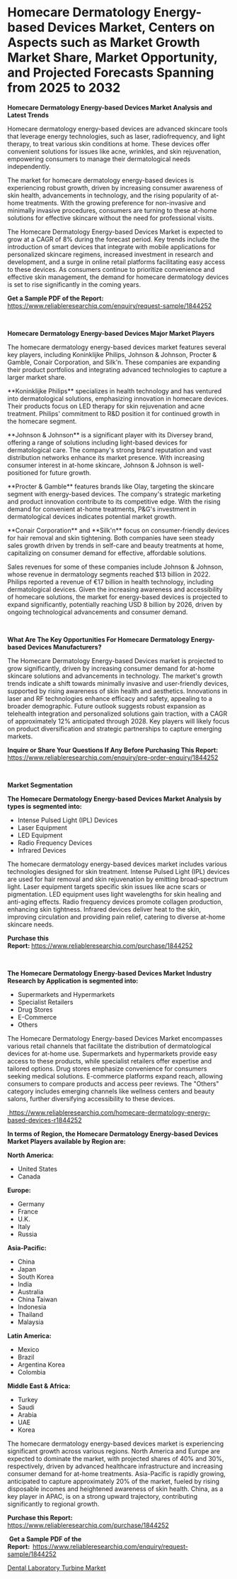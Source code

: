 <p><h1>Homecare Dermatology Energy-based Devices Market, Centers on Aspects such as Market Growth Market Share, Market Opportunity, and Projected Forecasts Spanning from 2025 to 2032</h1></p><p><strong>Homecare Dermatology Energy-based Devices Market Analysis and Latest Trends</strong></p>
<p><p>Homecare dermatology energy-based devices are advanced skincare tools that leverage energy technologies, such as laser, radiofrequency, and light therapy, to treat various skin conditions at home. These devices offer convenient solutions for issues like acne, wrinkles, and skin rejuvenation, empowering consumers to manage their dermatological needs independently.</p><p>The market for homecare dermatology energy-based devices is experiencing robust growth, driven by increasing consumer awareness of skin health, advancements in technology, and the rising popularity of at-home treatments. With the growing preference for non-invasive and minimally invasive procedures, consumers are turning to these at-home solutions for effective skincare without the need for professional visits.</p><p>The Homecare Dermatology Energy-based Devices Market is expected to grow at a CAGR of 8% during the forecast period. Key trends include the introduction of smart devices that integrate with mobile applications for personalized skincare regimens, increased investment in research and development, and a surge in online retail platforms facilitating easy access to these devices. As consumers continue to prioritize convenience and effective skin management, the demand for homecare dermatology devices is set to rise significantly in the coming years.</p></p>
<p><strong>Get a Sample PDF of the Report:&nbsp;</strong> <a href="https://www.reliableresearchiq.com/enquiry/request-sample/1844252?utm_campaign=3134&utm_medium=2&utm_source=Github&utm_content=ia&utm_term=05032025&utm_id=homecare-dermatology-energy-based-devices">https://www.reliableresearchiq.com/enquiry/request-sample/1844252</a></p>
<p>&nbsp;</p>
<p><strong>Homecare Dermatology Energy-based Devices Major Market Players</strong></p>
<p><p>The homecare dermatology energy-based devices market features several key players, including Koninklijke Philips, Johnson & Johnson, Procter & Gamble, Conair Corporation, and Silk'n. These companies are expanding their product portfolios and integrating advanced technologies to capture a larger market share.</p><p>**Koninklijke Philips** specializes in health technology and has ventured into dermatological solutions, emphasizing innovation in homecare devices. Their products focus on LED therapy for skin rejuvenation and acne treatment. Philips' commitment to R&D position it for continued growth in the homecare segment.</p><p>**Johnson & Johnson** is a significant player with its Diversey brand, offering a range of solutions including light-based devices for dermatological care. The company's strong brand reputation and vast distribution networks enhance its market presence. With increasing consumer interest in at-home skincare, Johnson & Johnson is well-positioned for future growth.</p><p>**Procter & Gamble** features brands like Olay, targeting the skincare segment with energy-based devices. The company's strategic marketing and product innovation contribute to its competitive edge. With the rising demand for convenient at-home treatments, P&G's investment in dermatological devices indicates potential market growth.</p><p>**Conair Corporation** and **Silk'n** focus on consumer-friendly devices for hair removal and skin tightening. Both companies have seen steady sales growth driven by trends in self-care and beauty treatments at home, capitalizing on consumer demand for effective, affordable solutions.</p><p>Sales revenues for some of these companies include Johnson & Johnson, whose revenue in dermatology segments reached $13 billion in 2022. Philips reported a revenue of €17 billion in health technology, including dermatological devices. Given the increasing awareness and accessibility of homecare solutions, the market for energy-based devices is projected to expand significantly, potentially reaching USD 8 billion by 2026, driven by ongoing technological advancements and consumer demand.</p></p>
<p>&nbsp;</p>
<p><strong>What Are The Key Opportunities For Homecare Dermatology Energy-based Devices Manufacturers?</strong></p>
<p><p>The Homecare Dermatology Energy-based Devices market is projected to grow significantly, driven by increasing consumer demand for at-home skincare solutions and advancements in technology. The market's growth trends indicate a shift towards minimally invasive and user-friendly devices, supported by rising awareness of skin health and aesthetics. Innovations in laser and RF technologies enhance efficacy and safety, appealing to a broader demographic. Future outlook suggests robust expansion as telehealth integration and personalized solutions gain traction, with a CAGR of approximately 12% anticipated through 2028. Key players will likely focus on product diversification and strategic partnerships to capture emerging markets.</p></p>
<p><strong>Inquire or Share Your Questions If Any Before Purchasing This Report:</strong> <a href="https://www.reliableresearchiq.com/enquiry/pre-order-enquiry/1844252?utm_campaign=3134&utm_medium=2&utm_source=Github&utm_content=ia&utm_term=05032025&utm_id=homecare-dermatology-energy-based-devices">https://www.reliableresearchiq.com/enquiry/pre-order-enquiry/1844252</a></p>
<p>&nbsp;</p>
<p><strong>Market Segmentation</strong></p>
<p><strong>The Homecare Dermatology Energy-based Devices Market Analysis by types is segmented into:</strong></p>
<p><ul><li>Intense Pulsed Light (IPL) Devices</li><li>Laser Equipment</li><li>LED Equipment</li><li>Radio Frequency Devices</li><li>Infrared Devices</li></ul></p>
<p><p>The homecare dermatology energy-based devices market includes various technologies designed for skin treatment. Intense Pulsed Light (IPL) devices are used for hair removal and skin rejuvenation by emitting broad-spectrum light. Laser equipment targets specific skin issues like acne scars or pigmentation. LED equipment uses light wavelengths for skin healing and anti-aging effects. Radio frequency devices promote collagen production, enhancing skin tightness. Infrared devices deliver heat to the skin, improving circulation and providing pain relief, catering to diverse at-home skincare needs.</p></p>
<p><strong>Purchase this Report:&nbsp;</strong><a href="https://www.reliableresearchiq.com/purchase/1844252?utm_campaign=3134&utm_medium=2&utm_source=Github&utm_content=ia&utm_term=05032025&utm_id=homecare-dermatology-energy-based-devices">https://www.reliableresearchiq.com/purchase/1844252</a></p>
<p>&nbsp;</p>
<p><strong>The Homecare Dermatology Energy-based Devices Market Industry Research by Application is segmented into:</strong></p>
<p><ul><li>Supermarkets and Hypermarkets</li><li>Specialist Retailers</li><li>Drug Stores</li><li>E-Commerce</li><li>Others</li></ul></p>
<p><p>The Homecare Dermatology Energy-based Devices Market encompasses various retail channels that facilitate the distribution of dermatological devices for at-home use. Supermarkets and hypermarkets provide easy access to these products, while specialist retailers offer expertise and tailored options. Drug stores emphasize convenience for consumers seeking medical solutions. E-commerce platforms expand reach, allowing consumers to compare products and access peer reviews. The "Others" category includes emerging channels like wellness centers and beauty salons, further diversifying accessibility to these devices.</p></p>
<p><a href="https://www.reliableresearchiq.com/homecare-dermatology-energy-based-devices-r1844252?utm_campaign=3134&utm_medium=2&utm_source=Github&utm_content=ia&utm_term=05032025&utm_id=homecare-dermatology-energy-based-devices">&nbsp;https://www.reliableresearchiq.com/homecare-dermatology-energy-based-devices-r1844252</a></p>
<p><strong>In terms of Region, the Homecare Dermatology Energy-based Devices Market Players available by Region are:</strong></p>
<p>
    <p> <strong> North America: </strong>
        <ul>
            <li>United States</li>
            <li>Canada</li>
        </ul>
        </p> 
    <p> <strong> Europe: </strong>
        <ul>
            <li>Germany</li>
            <li>France</li>
            <li>U.K.</li>
            <li>Italy</li>
            <li>Russia</li>
        </ul>
        </p> 
    <p> <strong> Asia-Pacific: </strong>
        <ul>
            <li>China</li>
            <li>Japan</li>
            <li>South Korea</li>
            <li>India</li>
            <li>Australia</li>
            <li>China Taiwan</li>
            <li>Indonesia</li>
            <li>Thailand</li>
            <li>Malaysia</li>
        </ul>
        </p> 
    <p> <strong> Latin America: </strong>
        <ul>
            <li>Mexico</li>
            <li>Brazil</li>
            <li>Argentina Korea</li>
            <li>Colombia</li>
        </ul>
        </p> 
    <p> <strong> Middle East & Africa: </strong>
        <ul>
            <li>Turkey</li>
            <li>Saudi</li>
            <li>Arabia</li>
            <li>UAE</li>
            <li>Korea</li>
        </ul>
    </p>
    </p>
<p><p>The homecare dermatology energy-based devices market is experiencing significant growth across various regions. North America and Europe are expected to dominate the market, with projected shares of 40% and 30%, respectively, driven by advanced healthcare infrastructure and increasing consumer demand for at-home treatments. Asia-Pacific is rapidly growing, anticipated to capture approximately 20% of the market, fueled by rising disposable incomes and heightened awareness of skin health. China, as a key player in APAC, is on a strong upward trajectory, contributing significantly to regional growth.</p></p>
<p><strong>Purchase this Report: </strong><a href="https://www.reliableresearchiq.com/purchase/1844252?utm_campaign=3134&utm_medium=2&utm_source=Github&utm_content=ia&utm_term=05032025&utm_id=homecare-dermatology-energy-based-devices">https://www.reliableresearchiq.com/purchase/1844252</a></p>
<p>&nbsp;<strong>Get a Sample PDF of the Report:&nbsp;&nbsp;</strong><a href="https://www.reliableresearchiq.com/enquiry/request-sample/1844252?utm_campaign=3134&utm_medium=2&utm_source=Github&utm_content=ia&utm_term=05032025&utm_id=homecare-dermatology-energy-based-devices">https://www.reliableresearchiq.com/enquiry/request-sample/1844252</a></p>
<p><strong></strong></p>
<p><p><a href="https://github.com/dushornerfe/Market-Research-Report-List-1/blob/main/dental-laboratory-turbine-market.md?utm_campaign=3134&utm_medium=2&utm_source=Github&utm_content=ia&utm_term=05032025&utm_id=homecare-dermatology-energy-based-devices">Dental Laboratory Turbine Market</a></p></p>
